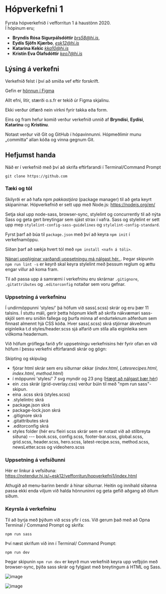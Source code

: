 # Hópverkefni 1

Fyrsta hópverkefnið í vefforritun 1 á haustönn 2020. <br/>
Í hópinum eru;

 * **Bryndís Rósa Sigurpálsdóttir** *brs58@hi.is*,
 * **Eydís Sjöfn Kjærbo**,  *esk12@hi.is*
 * **Katarina Kekic**  *kka10@hi.is*
 * **Kristín Eva Ólafsdóttir** *keo7@hi.is*

## Lýsing á verkefni

Verkefnið felst í því að smíða vef eftir forskrift.

Gefin er [hönnun í Figma](https://www.figma.com/file/Ld0BojedvArxiADpq80wVD/Vefforritun-1-2020-h%C3%B3pverkefni-1)

Allt efni, litir, stærði o.s.fr er tekið úr Figma skjalinu.

Ekki verður útfærð nein virkni fyrir takka eða form.

Eins og fram hefur komið verður verkefnið unnið af **Bryndísi**, **Eydísi**, **Katarinu** og **Kristínu**.

Notast verður við Git og GitHub í hópavinnunni. Hópmeðlimir munu „committa“ allan kóða og vinna gegnum Git.

## Hefjumst handa

Náð er í verkefnið með því að skrifa eftirfarandi í Terminal/Command Prompt
```
git clone https://github.com
```

### Tæki og tól
Skilyrði er  að hafa npm *pakkastjóra* (package manager) til að geta keyrt skipanirnar. Hópverkefnið er sett upp með Node.js: https://nodejs.org/en/

Setja skal upp node-sass, browser-sync, stylelint og concurrently til að nýta Sass og geta gert breytingar sem sjást strax í vafra. Sass og stylelint er sett upp mep `stylelint-config-sass-guidelines` og `stylelint-config-standard`.

Fyrst þarf að búa til `package.json` með því að keyra `npm init` í verkefnamöppu.

Síðan þarf að sækja hvert tól með `npm install <nafn á tóli>`.

 [Nánari upplýginar varðandi uppsetningu má nálgast hér. ](https://github.com/vefforritun/vef1-2020/blob/master/fyrirlestrar/06/06.2.npm.md#t%C3%B3l-%C3%AD-verkefnum). Þegar skipunin `npm run lint -s` er keyrð skal keyra stylelint með þessum reglum og ættu engar villur að koma fram.

 Til að passa upp á samræmi í verkefninu eru skrárnar `.gitignore`, `.gitattributes` og `.editorconfig` notaðar sem voru gefnar.


 ### Uppsetning á verkefninu

Í undirmöppunni 'styles/' þá höfum við sass(.scss) skrár og eru þær 11 talsins. Í stuttu máli, gerir þetta hópnum kleift að skrifa nákvæmari sass-skjöl sem eru sniðin fallega og þurfa minna af endurteknum aðferðum sem finnast almennt hjá CSS kóða.  Hver sass(.scss) skrá stjórnar ákveðnum eiginleika t.d  styles/header.scss sjá alfarið um stíla alla eiginleika sem viðkoma headernum. 

Við höfum gróflega farið yfir uppsetningu verkefnisins hér fyrir ofan en við höfum í þessu verkefni eftirfarandi skrár og gögn:

Skipting og skipulag
- fjórar html skrár sem eru síðurnar okkar (*index.html*, *Latesrecipes.html*, *index.html*, *method.html*)
- í möppunni 'styles/' 7 svg myndir og 23 png ([Hægt að nálgast þær hér](https://github.com/katkek/vef1-2020-h1/tree/master/img))
- ein .css skrár (grid-overlay.css) verður búin til með "npm run sass"-skipun.
- eina .scss skrá (styles.scss)
- .stylelintrc skrá
- package.json skrá
- package-lock.json skrá
- .gitignore skrá
- .gitattributes skrá
- .editorconfig skrá
- styles folder (hér eru fleiri scss skrár sem er notast við að stílbreyta síðuna)
--- book.scss, config.scss, footer-bar.scss, global.scss, grid.scss, header.scss, hero.scss, latest-recipe.scss, method.scss, newsLetter.scss og videohero.scss


### Uppsetning á vefsíðunni

Hér er linkur á vefsíðuna: https://notendur.hi.is/~esk12/vefforritun/hopverkefni1/index.html

Athugið að menu-barinn bendir á hinar síðurnar. Heitin og innihald síðanna passa ekki enda viljum við halda hönnuninni og geta gefið aðgang að öllum síðum.

### Keyrsla á verkefninu

Til að byrja með þýðum við scss yfir í css. Við gerum það með að Opna Terminal / Command Prompt og skrifa:

```
npm run sass
```

Því næst skrifum við inn í Terminal/ Command Prompt: 

```
npm run dev
```
Þegar skipunin `npm run dev` er keyrð mun verkefnið keyra upp vefþjón með browser-sync, þýða sass skrár og fylgjast með breytingum á HTML og Sass.


![image](https://github.com/bryndisrosa97/RecipeWebsiteRenderFromFigma/assets/61384036/9f32ef75-5b7e-4ab0-b894-8a261b0f9194)


![image](https://github.com/bryndisrosa97/RecipeWebsiteRenderFromFigma/assets/61384036/aca95800-4f25-4a3f-8ad4-f2196b66dfc9)

